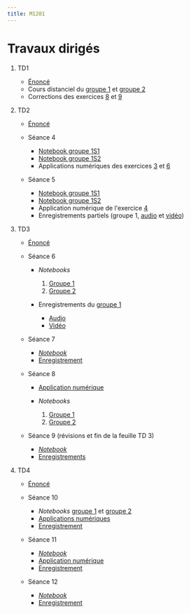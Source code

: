 ```yaml
---
title: M1201
---
```


# Travaux dirigés

1. TD1

	- [Énoncé](td1.pdf)
	- Cours distanciel du [groupe 1](td1-correction2.pdf) et [groupe 2](td1-correction1.pdf)
	- Corrections des exercices [8](1/8.pdf) et [9](1/9.pdf)

1. TD2

	- [Énoncé](td2.pdf)
	- Séance 4

		* [Notebook groupe 1S1](2/20201102_1S1.pdf)
		* [Notebook groupe 1S2](2/20201102_1S2.pdf)
		* Applications numériques des exercices [3](2/3.html) et [6](2/6.html)

	- Séance 5

		* [Notebook groupe 1S1](2/20201104_1S1.pdf)
		* [Notebook groupe 1S2](2/20201104_1S2.pdf)
		* Application numérique de l'exercice [4](2/4.html)
		* Enregistrements partiels (groupe 1, [audio](https://filesender.renater.fr/download.php?token=de107526-e9b0-4c23-8423-918dcbed44db&files_ids=2838013) et [vidéo](https://filesender.renater.fr/download.php?token=de107526-e9b0-4c23-8423-918dcbed44db&files_ids=2838014))

1. TD3

	* [Énoncé](td3.pdf)
	* Séance 6

		* *Notebooks*

			1. [Groupe 1](3/20201109_1S1.pdf)
			1. [Groupe 2](3/20201109_1S2.pdf)

		* Enregistrements du [groupe 1](https://filesender.renater.fr/?s=download&token=746dd78e-1ea4-44be-826e-6519b06153e5)

			- [Audio](https://filesender.renater.fr/download.php?token=746dd78e-1ea4-44be-826e-6519b06153e5&files_ids=2904718)
			- [Vidéo](https://filesender.renater.fr/download.php?token=746dd78e-1ea4-44be-826e-6519b06153e5&files_ids=2904719)

	* Séance 7

		* [*Notebook*](3/20201116.pdf)
		* [Enregistrement](https://filesender.renater.fr/?s=download&token=862c7e06-e310-4c96-92c8-a68066f20e48)

	* Séance 8

		* [Application numérique](3/20201123.html)
		* *Notebooks*

			1. [Groupe 1](3/20201123_1S1.pdf)
			1. [Groupe 2](3/20201123_1S2.pdf)

	* Séance 9 (révisions et fin de la feuille TD 3)

		* [*Notebook*](3/20201130.pdf)
		* [Enregistrements](https://filesender.renater.fr/?s=download&token=66cad127-8a14-40b8-ab9d-7ffaa738cde9)

1. TD4

	* [Énoncé](td4.pdf)
	* Séance 10

		* *Notebooks* [groupe 1](4/20201207_1S1.pdf) et [groupe 2](4/20201207_1S2.pdf)
		* [Applications numériques](4/20201207.html)
		* [Enregistrement](https://filesender.renater.fr/?s=download&token=33881d83-abb0-49aa-92bb-533d72e99e01)

	* Séance 11

		* [*Notebook*](4/20201210.pdf)
		* [Application numérique](4/20201210.html)
		* [Enregistrement](https://filesender.renater.fr/?s=download&token=7f85d642-f227-4f2f-8e6a-5cd331b9be0a)

	* Séance 12

		* [*Notebook*](4/20201214.pdf)
		* [Enregistrement](https://filesender.renater.fr/?s=download&token=2ae090da-b405-4cea-82c3-4fc7c9be13ef)

